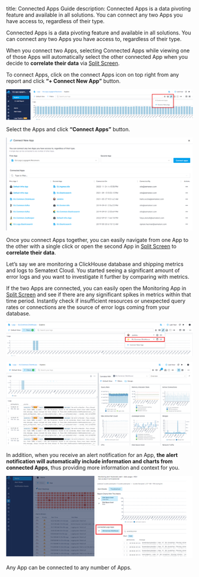 title: Connected Apps Guide
description: Connected Apps is a data pivoting feature and available in all solutions. You can connect any two Apps you have access to, regardless of their type.

Connected Apps is a data pivoting feature and available in all solutions. You can connect any two Apps you have access to, regardless of their type.

When you connect two Apps, selecting Connected Apps while viewing one of those Apps will automatically select the other connected App when you decide to **correlate their data** via [Split Screen](https://sematext.com/docs/guide/split-screen/).

To connect Apps, click on the connect Apps icon on top right from any report and click **“+ Connect New App”** button.

![Sematext Cloud Connected Apps - Connect Apps Drop Down](../images/guide/connected-apps/connect-apps-dropdown.png)

Select the Apps and click **“Connect Apps”** button.

![Sematext Cloud Connected Apps - Connected Apps Page](../images/guide/connected-apps/connect-apps-page.png)

Once you connect Apps together, you can easily navigate from one App to the other with a single click or open the second App in [Split Screen](https://sematext.com/docs/guide/split-screen/) to **correlate their data**.

Let’s say we are monitoring a ClickHouse database and shipping metrics and logs to Sematext Cloud. You started seeing a significant amount of error logs and you want to investigate it further by comparing with metrics.

If the two Apps are connected, you can easily open the Monitoring App in [Split Screen](https://sematext.com/docs/guide/split-screen/) and see if there are any significant spikes in metrics within that time period. 
Instantly check if insufficient resources or unexpected query rates or connections are the source of error logs coming from your database.

![Sematext Cloud Connected Apps - Connected Apps Drop Down](../images/guide/connected-apps/connected-apps-dropdown.png)

![Sematext Cloud Connected Apps - Connected Apps Split Screen](../images/guide/connected-apps/connected-apps-split-screen.png)

In addition, when you receive an alert notification for an App, **the alert notification will automatically include information and charts from connected Apps**, thus providing more information and context for you.

![Sematext Cloud Connected Apps - Connected Apps Alerts](../images/guide/connected-apps/connected-apps-alerts.png)

Any App can be connected to any number of Apps. 
